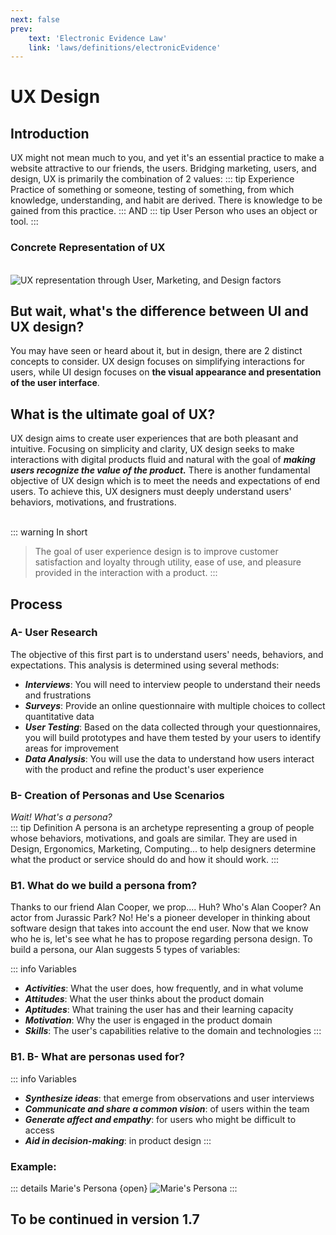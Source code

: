 ```yaml
---
next: false
prev: 
    text: 'Electronic Evidence Law'
    link: 'laws/definitions/electronicEvidence'
---
```

# UX Design
## Introduction
UX might not mean much to you, and yet it's an essential practice to make a website attractive to our friends, the users. Bridging marketing, users, and design, UX is primarily the combination of 2 values:
::: tip Experience
Practice of something or someone, testing of something, from which knowledge, understanding, and habit are derived. There is knowledge to be gained from this practice.
:::
AND
::: tip User
Person who uses an object or tool.
:::
### Concrete Representation of UX
<br>
<img src="https://media.discordapp.net/attachments/1130139700510867587/1313992241802383401/ux_ui.png?ex=67522623&is=6750d4a3&hm=3ef92b167f3c928d682c80c6430963e513b98d07beda7c611290428be0cb4fb1&=&format=webp&quality=lossless" alt="UX representation through User, Marketing, and Design factors">

## But wait, what's the difference between UI and UX design?
You may have seen or heard about it, but in design, there are 2 distinct concepts to consider. UX design focuses on simplifying interactions for users, while UI design focuses on **the visual appearance and presentation of the user interface**.

## What is the ultimate goal of UX?
UX design aims to create user experiences that are both pleasant and intuitive. Focusing on simplicity and clarity, UX design seeks to make interactions with digital products fluid and natural with the goal of ***making users recognize the value of the product.***
There is another fundamental objective of UX design which is to meet the needs and expectations of end users.
To achieve this, UX designers must deeply understand users' behaviors, motivations, and frustrations.
<br><br>

::: warning In short
> The goal of user experience design is to improve customer satisfaction and loyalty through utility, ease of use, and pleasure provided in the interaction with a product.
:::

## Process
### A- User Research
The objective of this first part is to understand users' needs, behaviors, and expectations. This analysis is determined using several methods:
- ***Interviews***: You will need to interview people to understand their needs and frustrations
- ***Surveys***: Provide an online questionnaire with multiple choices to collect quantitative data
- ***User Testing***: Based on the data collected through your questionnaires, you will build prototypes and have them tested by your users to identify areas for improvement
- ***Data Analysis***: You will use the data to understand how users interact with the product and refine the product's user experience

### B- Creation of Personas and Use Scenarios
*Wait! What's a persona?*<br>
::: tip Definition
A persona is an archetype representing a group of people whose behaviors, motivations, and goals are similar.
They are used in Design, Ergonomics, Marketing, Computing... to help designers determine what the product or service should do and how it should work.
:::

### B1. What do we build a persona from?

Thanks to our friend Alan Cooper, we prop.... Huh? Who's Alan Cooper? An actor from Jurassic Park? No! He's a pioneer developer in thinking about software design that takes into account the end user.
Now that we know who he is, let's see what he has to propose regarding persona design.
To build a persona, our Alan suggests 5 types of variables:

::: info Variables
- ***Activities***: What the user does, how frequently, and in what volume
- ***Attitudes***: What the user thinks about the product domain
- ***Aptitudes***: What training the user has and their learning capacity
- ***Motivation***: Why the user is engaged in the product domain
- ***Skills***: The user's capabilities relative to the domain and technologies
:::

### B1. B- What are personas used for?
::: info Variables
- ***Synthesize ideas***: that emerge from observations and user interviews
- ***Communicate and share a common vision***: of users within the team
- ***Generate affect and empathy***: for users who might be difficult to access
- ***Aid in decision-making***: in product design
:::

### Example:
::: details Marie's Persona {open}
<img src="https://media.discordapp.net/attachments/1130139700510867587/1315068113414258799/persona.png?ex=6756101f&is=6754be9f&hm=8742d996a73b3525293ec17939f75ce60818da5b88f3e4d978ead9631e651cca&=&format=webp&quality=lossless&width=911&height=644" alt="Marie's Persona">
:::
## To be continued in version 1.7 
